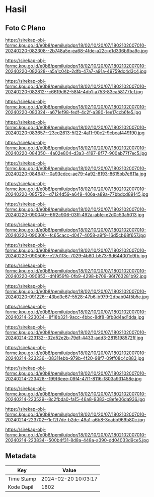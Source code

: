 # Hasil

## Foto C Plano

https://sirekap-obj-formc.kpu.go.id/e0b8/pemilu/pdpr/18/02/10/20/07/1802102007010-20240220-082308--2b748a5e-ea68-4fde-a22c-e1d336b9ba9c.jpg

https://sirekap-obj-formc.kpu.go.id/e0b8/pemilu/pdpr/18/02/10/20/07/1802102007010-20240220-082628--a5a1c04b-2dfb-47a7-a91a-49759dc4d3c4.jpg

https://sirekap-obj-formc.kpu.go.id/e0b8/pemilu/pdpr/18/02/10/20/07/1802102007010-20240220-082812--c6619d62-58f4-4db1-a753-83ca58177fcf.jpg

https://sirekap-obj-formc.kpu.go.id/e0b8/pemilu/pdpr/18/02/10/20/07/1802102007010-20240220-083324--a671ef98-fedf-4c2f-a380-1ee17ccb6fe5.jpg

https://sirekap-obj-formc.kpu.go.id/e0b8/pemilu/pdpr/18/02/10/20/07/1802102007010-20240220-083657--23cd2613-5f22-4a11-90c2-9cbcaf449190.jpg

https://sirekap-obj-formc.kpu.go.id/e0b8/pemilu/pdpr/18/02/10/20/07/1802102007010-20240220-084350--4a02e804-d3a3-4197-8f77-900ab77f7ec5.jpg

https://sirekap-obj-formc.kpu.go.id/e0b8/pemilu/pdpr/18/02/10/20/07/1802102007010-20240220-084647--0a93cdcc-ae79-4a92-8193-8615bb7e611a.jpg

https://sirekap-obj-formc.kpu.go.id/e0b8/pemilu/pdpr/18/02/10/20/07/1802102007010-20240220-085752--d7124d59-a649-406a-a89a-77bbdcd89145.jpg

https://sirekap-obj-formc.kpu.go.id/e0b8/pemilu/pdpr/18/02/10/20/07/1802102007010-20240220-090040--6ff2c906-03ff-492a-abfe-e2d0c53a5013.jpg

https://sirekap-obj-formc.kpu.go.id/e0b8/pemilu/pdpr/18/02/10/20/07/1802102007010-20240220-090300--fc65cacc-d047-4058-a9f9-16d5cb68f657.jpg

https://sirekap-obj-formc.kpu.go.id/e0b8/pemilu/pdpr/18/02/10/20/07/1802102007010-20240220-090506--e27d1f3c-7029-4b80-b573-9d644001c9fb.jpg

https://sirekap-obj-formc.kpu.go.id/e0b8/pemilu/pdpr/18/02/10/20/07/1802102007010-20240220-090853--df4959f8-0fb9-4298-b709-96f763281b92.jpg

https://sirekap-obj-formc.kpu.go.id/e0b8/pemilu/pdpr/18/02/10/20/07/1802102007010-20240220-091226--43bd3e67-5528-47b6-b979-2dbab04f5b5c.jpg

https://sirekap-obj-formc.kpu.go.id/e0b8/pemilu/pdpr/18/02/10/20/07/1802102007010-20240214-223034--8f18b321-9acc-4bbc-8df8-8fb8d4ad1dda.jpg

https://sirekap-obj-formc.kpu.go.id/e0b8/pemilu/pdpr/18/02/10/20/07/1802102007010-20240214-223132--32d52e2b-79df-4433-add3-2815198572ff.jpg

https://sirekap-obj-formc.kpu.go.id/e0b8/pemilu/pdpr/18/02/10/20/07/1802102007010-20240214-223236--08311ebb-979b-4f20-98f7-09ff08c4c883.jpg

https://sirekap-obj-formc.kpu.go.id/e0b8/pemilu/pdpr/18/02/10/20/07/1802102007010-20240214-223428--199f6eee-09f4-47f1-8116-f803a931458e.jpg

https://sirekap-obj-formc.kpu.go.id/e0b8/pemilu/pdpr/18/02/10/20/07/1802102007010-20240214-223529--8c2fbda0-fa15-46a8-9383-c8efe06da936.jpg

https://sirekap-obj-formc.kpu.go.id/e0b8/pemilu/pdpr/18/02/10/20/07/1802102007010-20240214-223702--1ef2f7de-b2de-49a1-a6b8-3cabb969b80c.jpg

https://sirekap-obj-formc.kpu.go.id/e0b8/pemilu/pdpr/18/02/10/20/07/1802102007010-20240214-223834--500b4f31-8d8a-448a-a390-dd04033d9ce5.jpg


## Metadata

| Key        | Value               |
| ---------- | ------------------- |
| Time Stamp | 2024-02-20 10:03:17 |
| Kode Dapil | 1802                |



